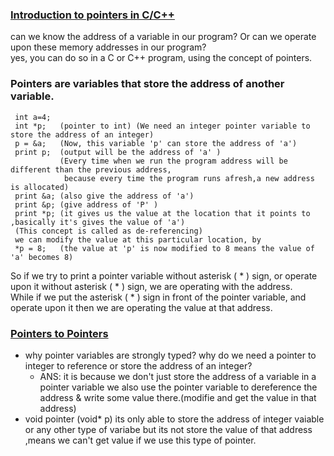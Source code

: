 ### [Introduction to pointers in C/C++  ](https://www.youtube.com/watch?v=h-HBipu_1P0&list=PL2_aWCzGMAwLZp6LMUKI3cc7pgGsasm2_&index=2&t=0s)    
can we know the address of a variable in our program? Or can we operate upon these memory addresses in our program?    
yes, you can do so in a C or C++ program, using the concept of pointers.       
### Pointers are variables that store the address of another variable.   
     int a=4;  
     int *p;   (pointer to int) (We need an integer pointer variable to store the address of an integer)    
     p = &a;   (Now, this variable 'p' can store the address of 'a') 
     print p;  (output will be the address of 'a' )    
               (Every time when we run the program address will be different than the previous address,   
                because every time the program runs afresh,a new address is allocated)       
     print &a; (also give the address of 'a')  
     print &p; (give address of 'P' )  
     print *p; (it gives us the value at the location that it points to ,basically it's gives the value of 'a')  
     (This concept is called as de-referencing)  
     we can modify the value at this particular location, by   
     *p = 8;   (the value at 'p' is now modified to 8 means the value of 'a' becomes 8)     
       
So if we try to print a pointer variable without asterisk ( * ) sign, or operate upon it without asterisk ( * ) sign, we are operating with the address.  
While if we put the asterisk ( * ) sign in front of the pointer variable, and operate upon it then we are operating the value at that address.   
### [Pointers to Pointers](https://www.youtube.com/watch?v=d3kd5KbGB48&list=PL2_aWCzGMAwLZp6LMUKI3cc7pgGsasm2_&index=4)   
 * why pointer variables are strongly typed? why do we need a pointer to integer to reference or store the address of an integer?  
   * ANS: it is because we don't just store the address of a variable in a pointer variable we also use the pointer variable to dereference the address &
     write some value there.(modifie and get the value in that address)  
 * void pointer (void* p) its only able to store the address of integer vaiable or any other type of variabe but its not store the value of that address ,means we can't get value if we use this type of pointer.
     
     
     

